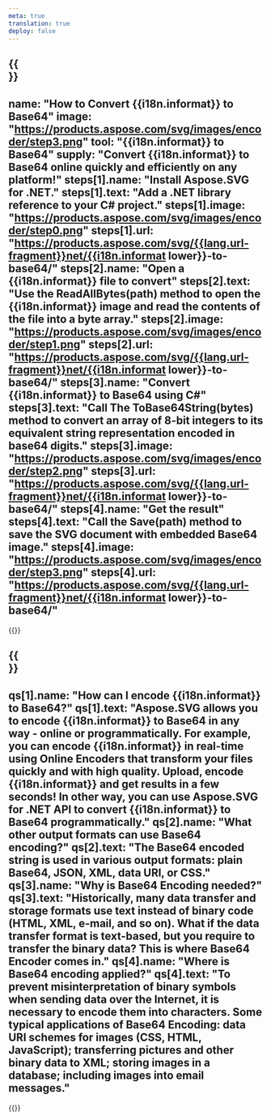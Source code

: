 ```yaml
---
meta: true
translation: true
deploy: false
---
```


{{<section howto>}}
---
name: "How to Convert {{i18n.informat}} to Base64"
image: "https://products.aspose.com/svg/images/encoder/step3.png"
tool: "{{i18n.informat}} to Base64"
supply: "Convert {{i18n.informat}} to Base64 online quickly and efficiently on any platform!"
steps[1].name: "Install Aspose.SVG for .NET."
steps[1].text: "Add a .NET library reference to your C# project."
steps[1].image: "https://products.aspose.com/svg/images/encoder/step0.png"
steps[1].url: "https://products.aspose.com/svg/{{lang.url-fragment}}net/{{i18n.informat lower}}-to-base64/"
steps[2].name: "Open a {{i18n.informat}} file to convert"
steps[2].text: "Use the ReadAllBytes(path) method to open the {{i18n.informat}} image and read the contents of the file into a byte array."
steps[2].image: "https://products.aspose.com/svg/images/encoder/step1.png"
steps[2].url: "https://products.aspose.com/svg/{{lang.url-fragment}}net/{{i18n.informat lower}}-to-base64/"
steps[3].name: "Convert {{i18n.informat}} to Base64 using C#"
steps[3].text: "Call The ToBase64String(bytes) method to convert an array of 8-bit integers to its equivalent string representation encoded in base64 digits."
steps[3].image: "https://products.aspose.com/svg/images/encoder/step2.png"
steps[3].url: "https://products.aspose.com/svg/{{lang.url-fragment}}net/{{i18n.informat lower}}-to-base64/"
steps[4].name: "Get the result"
steps[4].text: "Call the Save(path) method to save the SVG document with embedded Base64 image."
steps[4].image: "https://products.aspose.com/svg/images/encoder/step3.png"
steps[4].url: "https://products.aspose.com/svg/{{lang.url-fragment}}net/{{i18n.informat lower}}-to-base64/"
---

{{<import path="/meta/schemas.md" section="howto">}}

{{<section faq>}}
---
qs[1].name: "How can I encode {{i18n.informat}} to Base64?"
qs[1].text: "Aspose.SVG allows you to encode {{i18n.informat}} to Base64 in any way - online or programmatically. For example, you can encode {{i18n.informat}} in real-time using Online Encoders that transform your files quickly and with high quality. Upload, encode {{i18n.informat}} and get results in a few seconds! In other way, you can use Aspose.SVG for .NET API to convert {{i18n.informat}} to Base64 programmatically."
qs[2].name: "What other output formats can use Base64 encoding?"
qs[2].text: "The Base64 encoded string is used in various output formats: plain Base64, JSON, XML, data URI, or CSS."
qs[3].name: "Why is Base64 Encoding needed?"
qs[3].text: "Historically, many data transfer and storage formats use text instead of binary code (HTML, XML, e-mail, and so on). What if the data transfer format is text-based, but you require to transfer the binary data? This is where Base64 Encoder comes in."
qs[4].name: "Where is Base64 encoding applied?"
qs[4].text: "To prevent misinterpretation of binary symbols when sending data over the Internet, it is necessary to encode them into characters. Some typical applications of Base64 Encoding: data URI schemes for images (CSS, HTML, JavaScript); transferring pictures and other binary data to XML; storing images in a database; including images into email messages."
---

{{<import path="/meta/schemas.md" section="faq">}}

